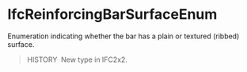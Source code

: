 # IfcReinforcingBarSurfaceEnum

Enumeration indicating whether the bar has a plain or textured (ribbed) surface.

> HISTORY&nbsp; New type in IFC2x2.
